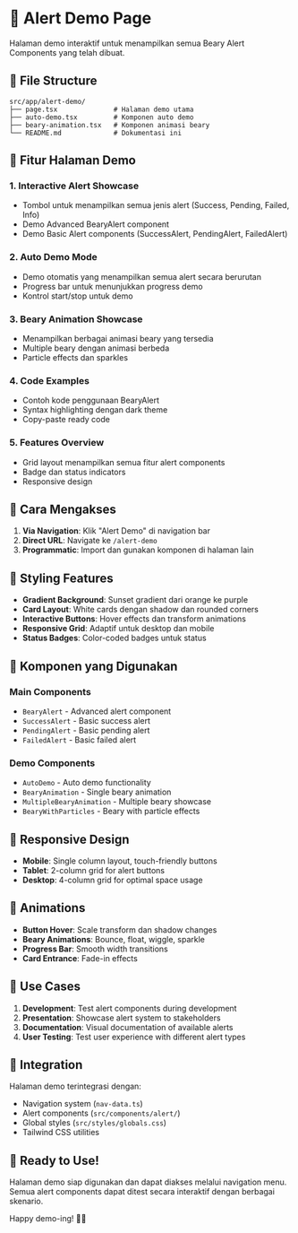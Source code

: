 # 🐻 Alert Demo Page

Halaman demo interaktif untuk menampilkan semua Beary Alert Components yang telah dibuat.

## 📁 File Structure

```
src/app/alert-demo/
├── page.tsx              # Halaman demo utama
├── auto-demo.tsx         # Komponen auto demo
├── beary-animation.tsx   # Komponen animasi beary
└── README.md             # Dokumentasi ini
```

## 🎯 Fitur Halaman Demo

### 1. **Interactive Alert Showcase**
- Tombol untuk menampilkan semua jenis alert (Success, Pending, Failed, Info)
- Demo Advanced BearyAlert component
- Demo Basic Alert components (SuccessAlert, PendingAlert, FailedAlert)

### 2. **Auto Demo Mode**
- Demo otomatis yang menampilkan semua alert secara berurutan
- Progress bar untuk menunjukkan progress demo
- Kontrol start/stop untuk demo

### 3. **Beary Animation Showcase**
- Menampilkan berbagai animasi beary yang tersedia
- Multiple beary dengan animasi berbeda
- Particle effects dan sparkles

### 4. **Code Examples**
- Contoh kode penggunaan BearyAlert
- Syntax highlighting dengan dark theme
- Copy-paste ready code

### 5. **Features Overview**
- Grid layout menampilkan semua fitur alert components
- Badge dan status indicators
- Responsive design

## 🚀 Cara Mengakses

1. **Via Navigation**: Klik "Alert Demo" di navigation bar
2. **Direct URL**: Navigate ke `/alert-demo`
3. **Programmatic**: Import dan gunakan komponen di halaman lain

## 🎨 Styling Features

- **Gradient Background**: Sunset gradient dari orange ke purple
- **Card Layout**: White cards dengan shadow dan rounded corners
- **Interactive Buttons**: Hover effects dan transform animations
- **Responsive Grid**: Adaptif untuk desktop dan mobile
- **Status Badges**: Color-coded badges untuk status

## 🔧 Komponen yang Digunakan

### Main Components
- `BearyAlert` - Advanced alert component
- `SuccessAlert` - Basic success alert
- `PendingAlert` - Basic pending alert  
- `FailedAlert` - Basic failed alert

### Demo Components
- `AutoDemo` - Auto demo functionality
- `BearyAnimation` - Single beary animation
- `MultipleBearyAnimation` - Multiple beary showcase
- `BearyWithParticles` - Beary with particle effects

## 📱 Responsive Design

- **Mobile**: Single column layout, touch-friendly buttons
- **Tablet**: 2-column grid for alert buttons
- **Desktop**: 4-column grid for optimal space usage

## 🎪 Animations

- **Button Hover**: Scale transform dan shadow changes
- **Beary Animations**: Bounce, float, wiggle, sparkle
- **Progress Bar**: Smooth width transitions
- **Card Entrance**: Fade-in effects

## 🎯 Use Cases

1. **Development**: Test alert components during development
2. **Presentation**: Showcase alert system to stakeholders
3. **Documentation**: Visual documentation of available alerts
4. **User Testing**: Test user experience with different alert types

## 🔗 Integration

Halaman demo terintegrasi dengan:
- Navigation system (`nav-data.ts`)
- Alert components (`src/components/alert/`)
- Global styles (`src/styles/globals.css`)
- Tailwind CSS utilities

## 🎉 Ready to Use!

Halaman demo siap digunakan dan dapat diakses melalui navigation menu. 
Semua alert components dapat ditest secara interaktif dengan berbagai skenario.

Happy demo-ing! 🐻✨
